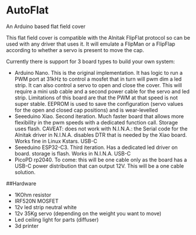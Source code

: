 # AutoFlat
An Arduino based flat field cover


This flat field cover is compatible with the Alnitak FlipFlat protocol so can be used with any driver that uses it.
It will emulate a FlipMan or a FlipFlap according to whether a servo is present to move the cap.

Currently there is support for 3 board types to build your own system:
- Arduino Nano. This is the original implementation. It has logic to run a PWM port at 31kHz to control a mosfet that in turn will pwm dim a led strip. It can also control a servo to open and close the cover. This will require a mini usb cable and a second power cable for the servo and led strip. Limitations of this board are that the PWM at that speed is not super stable. EEPROM is used to save the configuration (servo values for the open and closed cap positions) and is wear-levelled
- Seeeduino Xiao. Second iteration. Much faster board that allows more flexibility in the pwm speeds with a dedicated function call. Storage uses flash. CAVEAT: does not work with N.I.N.A.: the Serial code for the Alnitak driver in N.I.N.A. disables DTR that is needed by the Xiao board. Works fine in Linux Kstars. USB-C
- Seeeduino ESP32-C3. Third iteration. Has a dedicated led driver on board. storage is flash. Works in N.I.N.A. USB-C
- PicoPD rp2040. To come: this will be one cable only as the board has a USB-C power distribution that can output 12V. This will be a one cable solution.

##Hardware
- 1KOhm resistor
- IRF520N MOSFET
- 12v led strip neutral white
- 12v 35Kg servo (depending on the weight you want to move)
- Led ceiling light for parts (diffuser)
- 3d printer